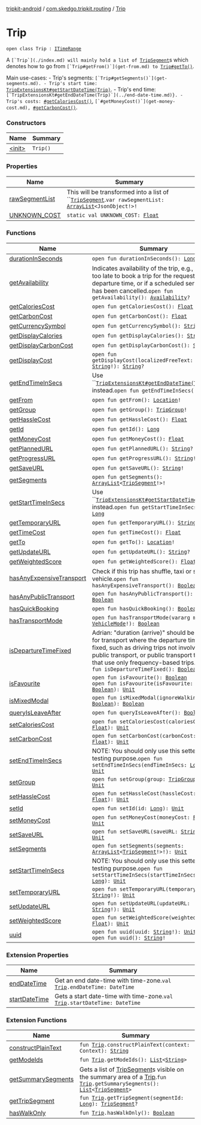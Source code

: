 [tripkit-android](../../index.md) / [com.skedgo.tripkit.routing](../index.md) / [Trip](./index.md)

# Trip

`open class Trip : `[`ITimeRange`](../../com.skedgo.tripkit.common.model/-i-time-range/index.md)

A ``[`Trip`](./index.md) will mainly hold a list of ``[`TripSegment`](../-trip-segment/index.md)s which denotes how to go from ``[`Trip#getFrom()`](get-from.md) to ``[`Trip#getTo()`](get-to.md).

 Main use-cases: - Trip's segments: ``[`Trip#getSegments()`](get-segments.md). - Trip's start time: ``[`TripExtensionsKt#getStartDateTime(Trip)`](../start-date-time.md). - Trip's end time: ``[`TripExtensionsKt#getEndDateTime(Trip)`](../end-date-time.md)}. - Trip's costs: ``[`#getCaloriesCost()`](get-calories-cost.md), ``[`#getMoneyCost()`](get-money-cost.md), ``[`#getCarbonCost()`](get-carbon-cost.md).

### Constructors

| Name | Summary |
|---|---|
| [&lt;init&gt;](-init-.md) | `Trip()` |

### Properties

| Name | Summary |
|---|---|
| [rawSegmentList](raw-segment-list.md) | This will be transformed into a list of ``[`TripSegment`](../-trip-segment/index.md).`var rawSegmentList: `[`ArrayList`](https://docs.oracle.com/javase/7/docs/api/java/util/ArrayList.html)`<JsonObject!>!` |
| [UNKNOWN_COST](-u-n-k-n-o-w-n_-c-o-s-t.md) | `static val UNKNOWN_COST: `[`Float`](https://kotlinlang.org/api/latest/jvm/stdlib/kotlin/-float/index.html) |

### Functions

| Name | Summary |
|---|---|
| [durationInSeconds](duration-in-seconds.md) | `open fun durationInSeconds(): `[`Long`](https://kotlinlang.org/api/latest/jvm/stdlib/kotlin/-long/index.html) |
| [getAvailability](get-availability.md) | Indicates availability of the trip, e.g., if it's too late to book a trip for the requested departure time, or if a scheduled service has been cancelled.`open fun getAvailability(): `[`Availability`](../-availability/index.md)`?` |
| [getCaloriesCost](get-calories-cost.md) | `open fun getCaloriesCost(): `[`Float`](https://kotlinlang.org/api/latest/jvm/stdlib/kotlin/-float/index.html) |
| [getCarbonCost](get-carbon-cost.md) | `open fun getCarbonCost(): `[`Float`](https://kotlinlang.org/api/latest/jvm/stdlib/kotlin/-float/index.html) |
| [getCurrencySymbol](get-currency-symbol.md) | `open fun getCurrencySymbol(): `[`String`](https://kotlinlang.org/api/latest/jvm/stdlib/kotlin/-string/index.html)`!` |
| [getDisplayCalories](get-display-calories.md) | `open fun getDisplayCalories(): `[`String`](https://kotlinlang.org/api/latest/jvm/stdlib/kotlin/-string/index.html)`!` |
| [getDisplayCarbonCost](get-display-carbon-cost.md) | `open fun getDisplayCarbonCost(): `[`String`](https://kotlinlang.org/api/latest/jvm/stdlib/kotlin/-string/index.html)`?` |
| [getDisplayCost](get-display-cost.md) | `open fun getDisplayCost(localizedFreeText: `[`String`](https://kotlinlang.org/api/latest/jvm/stdlib/kotlin/-string/index.html)`!): `[`String`](https://kotlinlang.org/api/latest/jvm/stdlib/kotlin/-string/index.html)`?` |
| [getEndTimeInSecs](get-end-time-in-secs.md) | Use ``[`TripExtensionsKt#getEndDateTime(Trip)`](../end-date-time.md) instead.`open fun getEndTimeInSecs(): `[`Long`](https://kotlinlang.org/api/latest/jvm/stdlib/kotlin/-long/index.html) |
| [getFrom](get-from.md) | `open fun getFrom(): `[`Location`](../../com.skedgo.tripkit.common.model/-location/index.md)`!` |
| [getGroup](get-group.md) | `open fun getGroup(): `[`TripGroup`](../-trip-group/index.md)`!` |
| [getHassleCost](get-hassle-cost.md) | `open fun getHassleCost(): `[`Float`](https://kotlinlang.org/api/latest/jvm/stdlib/kotlin/-float/index.html) |
| [getId](get-id.md) | `open fun getId(): `[`Long`](https://kotlinlang.org/api/latest/jvm/stdlib/kotlin/-long/index.html) |
| [getMoneyCost](get-money-cost.md) | `open fun getMoneyCost(): `[`Float`](https://kotlinlang.org/api/latest/jvm/stdlib/kotlin/-float/index.html) |
| [getPlannedURL](get-planned-u-r-l.md) | `open fun getPlannedURL(): `[`String`](https://kotlinlang.org/api/latest/jvm/stdlib/kotlin/-string/index.html)`?` |
| [getProgressURL](get-progress-u-r-l.md) | `open fun getProgressURL(): `[`String`](https://kotlinlang.org/api/latest/jvm/stdlib/kotlin/-string/index.html)`!` |
| [getSaveURL](get-save-u-r-l.md) | `open fun getSaveURL(): `[`String`](https://kotlinlang.org/api/latest/jvm/stdlib/kotlin/-string/index.html)`!` |
| [getSegments](get-segments.md) | `open fun getSegments(): `[`ArrayList`](https://docs.oracle.com/javase/7/docs/api/java/util/ArrayList.html)`<`[`TripSegment`](../-trip-segment/index.md)`!>!` |
| [getStartTimeInSecs](get-start-time-in-secs.md) | Use ``[`TripExtensionsKt#getStartDateTime(Trip)`](../start-date-time.md) instead.`open fun getStartTimeInSecs(): `[`Long`](https://kotlinlang.org/api/latest/jvm/stdlib/kotlin/-long/index.html) |
| [getTemporaryURL](get-temporary-u-r-l.md) | `open fun getTemporaryURL(): `[`String`](https://kotlinlang.org/api/latest/jvm/stdlib/kotlin/-string/index.html)`?` |
| [getTimeCost](get-time-cost.md) | `open fun getTimeCost(): `[`Float`](https://kotlinlang.org/api/latest/jvm/stdlib/kotlin/-float/index.html) |
| [getTo](get-to.md) | `open fun getTo(): `[`Location`](../../com.skedgo.tripkit.common.model/-location/index.md)`!` |
| [getUpdateURL](get-update-u-r-l.md) | `open fun getUpdateURL(): `[`String`](https://kotlinlang.org/api/latest/jvm/stdlib/kotlin/-string/index.html)`?` |
| [getWeightedScore](get-weighted-score.md) | `open fun getWeightedScore(): `[`Float`](https://kotlinlang.org/api/latest/jvm/stdlib/kotlin/-float/index.html) |
| [hasAnyExpensiveTransport](has-any-expensive-transport.md) | Check if this trip has shuffle, taxi or shared vehicle.`open fun hasAnyExpensiveTransport(): `[`Boolean`](https://kotlinlang.org/api/latest/jvm/stdlib/kotlin/-boolean/index.html) |
| [hasAnyPublicTransport](has-any-public-transport.md) | `open fun hasAnyPublicTransport(): `[`Boolean`](https://kotlinlang.org/api/latest/jvm/stdlib/kotlin/-boolean/index.html) |
| [hasQuickBooking](has-quick-booking.md) | `open fun hasQuickBooking(): `[`Boolean`](https://kotlinlang.org/api/latest/jvm/stdlib/kotlin/-boolean/index.html) |
| [hasTransportMode](has-transport-mode.md) | `open fun hasTransportMode(vararg modes: `[`VehicleMode`](../-vehicle-mode/index.md)`!): `[`Boolean`](https://kotlinlang.org/api/latest/jvm/stdlib/kotlin/-boolean/index.html) |
| [isDepartureTimeFixed](is-departure-time-fixed.md) | Adrian: "duration (arrive)" should be used for transport where the departure time isn't fixed, such as driving trips not involving public transport, or public transport trips that use only frequency-based trips.`open fun isDepartureTimeFixed(): `[`Boolean`](https://kotlinlang.org/api/latest/jvm/stdlib/kotlin/-boolean/index.html) |
| [isFavourite](is-favourite.md) | `open fun isFavourite(): `[`Boolean`](https://kotlinlang.org/api/latest/jvm/stdlib/kotlin/-boolean/index.html)<br>`open fun isFavourite(isFavourite: `[`Boolean`](https://kotlinlang.org/api/latest/jvm/stdlib/kotlin/-boolean/index.html)`): `[`Unit`](https://kotlinlang.org/api/latest/jvm/stdlib/kotlin/-unit/index.html) |
| [isMixedModal](is-mixed-modal.md) | `open fun isMixedModal(ignoreWalking: `[`Boolean`](https://kotlinlang.org/api/latest/jvm/stdlib/kotlin/-boolean/index.html)`): `[`Boolean`](https://kotlinlang.org/api/latest/jvm/stdlib/kotlin/-boolean/index.html) |
| [queryIsLeaveAfter](query-is-leave-after.md) | `open fun queryIsLeaveAfter(): `[`Boolean`](https://kotlinlang.org/api/latest/jvm/stdlib/kotlin/-boolean/index.html) |
| [setCaloriesCost](set-calories-cost.md) | `open fun setCaloriesCost(caloriesCost: `[`Float`](https://kotlinlang.org/api/latest/jvm/stdlib/kotlin/-float/index.html)`): `[`Unit`](https://kotlinlang.org/api/latest/jvm/stdlib/kotlin/-unit/index.html) |
| [setCarbonCost](set-carbon-cost.md) | `open fun setCarbonCost(carbonCost: `[`Float`](https://kotlinlang.org/api/latest/jvm/stdlib/kotlin/-float/index.html)`): `[`Unit`](https://kotlinlang.org/api/latest/jvm/stdlib/kotlin/-unit/index.html) |
| [setEndTimeInSecs](set-end-time-in-secs.md) | NOTE: You should only use this setter for testing purpose.`open fun setEndTimeInSecs(endTimeInSecs: `[`Long`](https://kotlinlang.org/api/latest/jvm/stdlib/kotlin/-long/index.html)`): `[`Unit`](https://kotlinlang.org/api/latest/jvm/stdlib/kotlin/-unit/index.html) |
| [setGroup](set-group.md) | `open fun setGroup(group: `[`TripGroup`](../-trip-group/index.md)`!): `[`Unit`](https://kotlinlang.org/api/latest/jvm/stdlib/kotlin/-unit/index.html) |
| [setHassleCost](set-hassle-cost.md) | `open fun setHassleCost(hassleCost: `[`Float`](https://kotlinlang.org/api/latest/jvm/stdlib/kotlin/-float/index.html)`): `[`Unit`](https://kotlinlang.org/api/latest/jvm/stdlib/kotlin/-unit/index.html) |
| [setId](set-id.md) | `open fun setId(id: `[`Long`](https://kotlinlang.org/api/latest/jvm/stdlib/kotlin/-long/index.html)`): `[`Unit`](https://kotlinlang.org/api/latest/jvm/stdlib/kotlin/-unit/index.html) |
| [setMoneyCost](set-money-cost.md) | `open fun setMoneyCost(moneyCost: `[`Float`](https://kotlinlang.org/api/latest/jvm/stdlib/kotlin/-float/index.html)`): `[`Unit`](https://kotlinlang.org/api/latest/jvm/stdlib/kotlin/-unit/index.html) |
| [setSaveURL](set-save-u-r-l.md) | `open fun setSaveURL(saveURL: `[`String`](https://kotlinlang.org/api/latest/jvm/stdlib/kotlin/-string/index.html)`!): `[`Unit`](https://kotlinlang.org/api/latest/jvm/stdlib/kotlin/-unit/index.html) |
| [setSegments](set-segments.md) | `open fun setSegments(segments: `[`ArrayList`](https://docs.oracle.com/javase/7/docs/api/java/util/ArrayList.html)`<`[`TripSegment`](../-trip-segment/index.md)`!>!): `[`Unit`](https://kotlinlang.org/api/latest/jvm/stdlib/kotlin/-unit/index.html) |
| [setStartTimeInSecs](set-start-time-in-secs.md) | NOTE: You should only use this setter for testing purpose.`open fun setStartTimeInSecs(startTimeInSecs: `[`Long`](https://kotlinlang.org/api/latest/jvm/stdlib/kotlin/-long/index.html)`): `[`Unit`](https://kotlinlang.org/api/latest/jvm/stdlib/kotlin/-unit/index.html) |
| [setTemporaryURL](set-temporary-u-r-l.md) | `open fun setTemporaryURL(temporaryURL: `[`String`](https://kotlinlang.org/api/latest/jvm/stdlib/kotlin/-string/index.html)`!): `[`Unit`](https://kotlinlang.org/api/latest/jvm/stdlib/kotlin/-unit/index.html) |
| [setUpdateURL](set-update-u-r-l.md) | `open fun setUpdateURL(updateURL: `[`String`](https://kotlinlang.org/api/latest/jvm/stdlib/kotlin/-string/index.html)`!): `[`Unit`](https://kotlinlang.org/api/latest/jvm/stdlib/kotlin/-unit/index.html) |
| [setWeightedScore](set-weighted-score.md) | `open fun setWeightedScore(weightedScore: `[`Float`](https://kotlinlang.org/api/latest/jvm/stdlib/kotlin/-float/index.html)`): `[`Unit`](https://kotlinlang.org/api/latest/jvm/stdlib/kotlin/-unit/index.html) |
| [uuid](uuid.md) | `open fun uuid(uuid: `[`String`](https://kotlinlang.org/api/latest/jvm/stdlib/kotlin/-string/index.html)`!): `[`Unit`](https://kotlinlang.org/api/latest/jvm/stdlib/kotlin/-unit/index.html)<br>`open fun uuid(): `[`String`](https://kotlinlang.org/api/latest/jvm/stdlib/kotlin/-string/index.html)`!` |

### Extension Properties

| Name | Summary |
|---|---|
| [endDateTime](../end-date-time.md) | Get an end date-time with time-zone.`val `[`Trip`](./index.md)`.endDateTime: DateTime` |
| [startDateTime](../start-date-time.md) | Gets a start date-time with time-zone.`val `[`Trip`](./index.md)`.startDateTime: DateTime` |

### Extension Functions

| Name | Summary |
|---|---|
| [constructPlainText](../construct-plain-text.md) | `fun `[`Trip`](./index.md)`.constructPlainText(context: Context): `[`String`](https://kotlinlang.org/api/latest/jvm/stdlib/kotlin/-string/index.html) |
| [getModeIds](../get-mode-ids.md) | `fun `[`Trip`](./index.md)`.getModeIds(): `[`List`](https://kotlinlang.org/api/latest/jvm/stdlib/kotlin.collections/-list/index.html)`<`[`String`](https://kotlinlang.org/api/latest/jvm/stdlib/kotlin/-string/index.html)`>` |
| [getSummarySegments](../get-summary-segments.md) | Gets a list of [TripSegment](../-trip-segment/index.md)s visible on the summary area of a [Trip](./index.md).`fun `[`Trip`](./index.md)`.getSummarySegments(): `[`List`](https://kotlinlang.org/api/latest/jvm/stdlib/kotlin.collections/-list/index.html)`<`[`TripSegment`](../-trip-segment/index.md)`>` |
| [getTripSegment](../get-trip-segment.md) | `fun `[`Trip`](./index.md)`.getTripSegment(segmentId: `[`Long`](https://kotlinlang.org/api/latest/jvm/stdlib/kotlin/-long/index.html)`): `[`TripSegment`](../-trip-segment/index.md)`?` |
| [hasWalkOnly](../has-walk-only.md) | `fun `[`Trip`](./index.md)`.hasWalkOnly(): `[`Boolean`](https://kotlinlang.org/api/latest/jvm/stdlib/kotlin/-boolean/index.html) |

